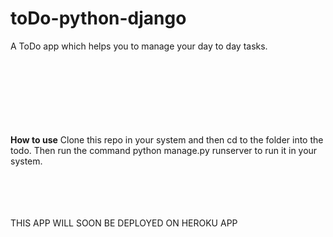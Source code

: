 # toDo-python-django

A ToDo app which helps you to manage your day to day tasks.

<br><br><br><br><br><br><br>
<strong>How to use</strong>
Clone this repo in your system and then cd to the folder into the todo.
Then run the command python manage.py runserver to run it in your system.
<br><br><br><br><br>



THIS APP WILL SOON BE DEPLOYED ON HEROKU APP
